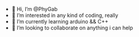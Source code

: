 - 👋 Hi, I’m @PhyGab
- 👀 I’m interested in any kind of coding, really
- 🌱 I’m currently learning arduino && C++
- 💞️ I’m looking to collaborate on anything i can help


<!---
PhyGab/PhyGab is a ✨ special ✨ repository because its `README.md` (this file) appears on your GitHub profile.
You can click the Preview link to take a look at your changes.
--->
